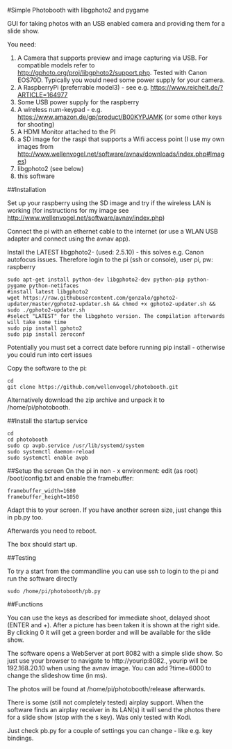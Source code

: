 #Simple Photobooth with libgphoto2 and pygame

GUI for taking photos with an USB enabled camera and providing them for a slide show.

You need:


1. A Camera that supports preview and image capturing via USB. For compatible models refer to http://gphoto.org/proj/libgphoto2/support.php. Tested with Canon EOS70D.
   Typically you would need some power supply for your camera.
2. A RaspberryPi (preferrable model3) - see e.g. https://www.reichelt.de/?ARTICLE=164977
3. Some USB power supply for the raspberry
4. A wireless num-keypad  - e.g. https://www.amazon.de/gp/product/B00KYPJAMK (or some other keys for shooting)
5. A HDMI Monitor attached to the PI
6. a SD image for the raspi that supports a Wifi access point (I use my own images from http://www.wellenvogel.net/software/avnav/downloads/index.php#Images)
7. libgphoto2 (see below)
8. this software

##Installation

Set up your raspberry using the SD image and try if the wireless LAN is working (for instructions for my image see http://www.wellenvogel.net/software/avnav/index.php) 

Connect the pi with an ethernet cable to the internet (or use a WLAN USB adapter and connect using the avnav app).

Install the LATEST libgphoto2- (used: 2.5.10) - this solves e.g.  Canon autofocus issues. Therefore login to the pi (ssh or console), user pi, pw: raspberry 

```
sudo apt-get install python-dev libgphoto2-dev python-pip python-pygame python-netifaces
#install latest libgphoto2
wget https://raw.githubusercontent.com/gonzalo/gphoto2-updater/master/gphoto2-updater.sh && chmod +x gphoto2-updater.sh && sudo ./gphoto2-updater.sh
#select "LATEST" for the libgphoto version. The compilation afterwards will take some time
sudo pip install gphoto2
sudo pip install zeroconf
```
Potentially you must set a correct date before running pip install - otherwise you could run into cert issues

Copy the software to the pi:
```
cd
git clone https://github.com/wellenvogel/photobooth.git

```
Alternatively download the zip archive and unpack it to /home/pi/photobooth.


##Install the startup service

```
cd
cd photobooth
sudo cp avpb.service /usr/lib/systemd/system
sudo systemctl daemon-reload
sudo systemctl enable avpb
```

##Setup the screen
On the pi in non - x environment:
edit (as root) /boot/config.txt
and enable the framebuffer:
```
framebuffer_width=1680
framebuffer_height=1050
```

Adapt this to your screen. If you have another screen size, just change this in pb.py too.

Afterwards you need to reboot.

The box should start up.

##Testing

To try a start from the commandline you can use ssh to login to the pi and run the software directly
```
sudo /home/pi/photobooth/pb.py
```


##Functions

You can use the keys as described for immediate shoot, delayed shoot (ENTER and +). After a picture has been taken it is shown at the right side. By clicking 0 it will get a green border and will be available for the slide show.

The software opens a WebServer at port 8082 with a simple slide show. So just use your browser to navigate to http://yourip:8082., yourip will be 192.168.20.10 when using the avnav image.
You can add ?time=6000 to change the slideshow time (in ms).

The photos will be found at /home/pi/photobooth/release afterwards.

There is some (still not completely tested) airplay support. When the software finds an airplay receiver in its LAN(s) it will send the photos there for a slide show (stop with the s key). Was only tested with Kodi.

Just check pb.py for a couple of settings you can change - like e.g. key bindings.



